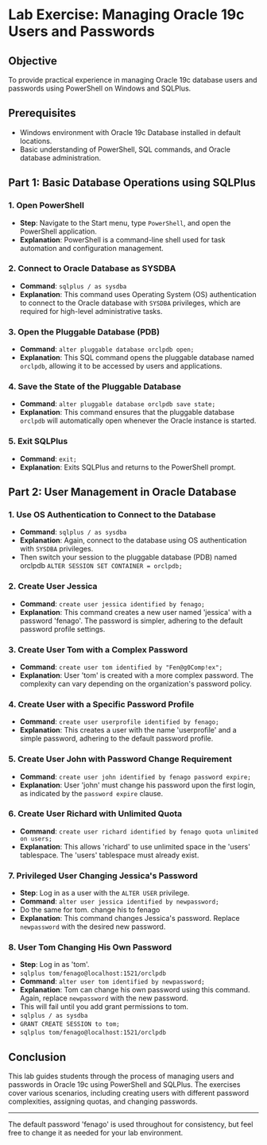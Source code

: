 
# Lab Exercise: Managing Oracle 19c Users and Passwords

## Objective
To provide practical experience in managing Oracle 19c database users and passwords using PowerShell on Windows and SQLPlus.

## Prerequisites
- Windows environment with Oracle 19c Database installed in default locations.
- Basic understanding of PowerShell, SQL commands, and Oracle database administration.

## Part 1: Basic Database Operations using SQLPlus

### 1. Open PowerShell
- **Step**: Navigate to the Start menu, type `PowerShell`, and open the PowerShell application.
- **Explanation**: PowerShell is a command-line shell used for task automation and configuration management.

### 2. Connect to Oracle Database as SYSDBA
- **Command**: `sqlplus / as sysdba`
- **Explanation**: This command uses Operating System (OS) authentication to connect to the Oracle database with `SYSDBA` privileges, which are required for high-level administrative tasks.

### 3. Open the Pluggable Database (PDB)
- **Command**: `alter pluggable database orclpdb open;`
- **Explanation**: This SQL command opens the pluggable database named `orclpdb`, allowing it to be accessed by users and applications.

### 4. Save the State of the Pluggable Database
- **Command**: `alter pluggable database orclpdb save state;`
- **Explanation**: This command ensures that the pluggable database `orclpdb` will automatically open whenever the Oracle instance is started.

### 5. Exit SQLPlus
- **Command**: `exit;`
- **Explanation**: Exits SQLPlus and returns to the PowerShell prompt.

## Part 2: User Management in Oracle Database

### 1. Use OS Authentication to Connect to the Database
- **Command**: `sqlplus / as sysdba`
- **Explanation**: Again, connect to the database using OS authentication with `SYSDBA` privileges.
- Then switch your session to the pluggable database (PDB) named orclpdb
`ALTER SESSION SET CONTAINER = orclpdb;`

### 2. Create User Jessica
- **Command**: `create user jessica identified by fenago;`
- **Explanation**: This command creates a new user named 'jessica' with a password 'fenago'. The password is simpler, adhering to the default password profile settings.

### 3. Create User Tom with a Complex Password
- **Command**: `create user tom identified by "Fen@g0Comp!ex";`
- **Explanation**: User 'tom' is created with a more complex password. The complexity can vary depending on the organization's password policy.

### 4. Create User with a Specific Password Profile
- **Command**: `create user userprofile identified by fenago;`
- **Explanation**: This creates a user with the name 'userprofile' and a simple password, adhering to the default password profile.

### 5. Create User John with Password Change Requirement
- **Command**: `create user john identified by fenago password expire;`
- **Explanation**: User 'john' must change his password upon the first login, as indicated by the `password expire` clause.

### 6. Create User Richard with Unlimited Quota
- **Command**: `create user richard identified by fenago quota unlimited on users;`
- **Explanation**: This allows 'richard' to use unlimited space in the 'users' tablespace. The 'users' tablespace must already exist.

### 7. Privileged User Changing Jessica's Password
- **Step**: Log in as a user with the `ALTER USER` privilege.
- **Command**: `alter user jessica identified by newpassword;`
- Do the same for tom.  change his to fenago
- **Explanation**: This command changes Jessica's password. Replace `newpassword` with the desired new password.

### 8. User Tom Changing His Own Password
- **Step**: Log in as 'tom'.
- `sqlplus tom/fenago@localhost:1521/orclpdb`
- **Command**: `alter user tom identified by newpassword;`
- **Explanation**: Tom can change his own password using this command. Again, replace `newpassword` with the new password.
- This will fail until you add grant permissions to tom.
- `sqlplus / as sysdba`
- `GRANT CREATE SESSION to tom;`
- `sqlplus tom/fenago@localhost:1521/orclpdb`

## Conclusion
This lab guides students through the process of managing users and passwords in Oracle 19c using PowerShell and SQLPlus. The exercises cover various scenarios, including creating users with different password complexities, assigning quotas, and changing passwords.

---

The default password 'fenago' is used throughout for consistency, but feel free to change it as needed for your lab environment.
